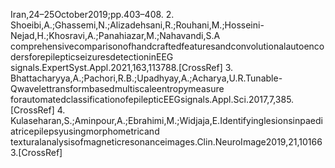 Iran,24–25October2019;pp.403–408.
2. Shoeibi,A.;Ghassemi,N.;Alizadehsani,R.;Rouhani,M.;Hosseini-Nejad,H.;Khosravi,A.;Panahiazar,M.;Nahavandi,S.A
comprehensivecomparisonofhandcraftedfeaturesandconvolutionalautoencodersforepilepticseizuresdetectioninEEG
signals.ExpertSyst.Appl.2021,163,113788.[CrossRef]
3. Bhattacharyya,A.;Pachori,R.B.;Upadhyay,A.;Acharya,U.R.Tunable-Qwavelettransformbasedmultiscaleentropymeasure
forautomatedclassificationofepilepticEEGsignals.Appl.Sci.2017,7,385.[CrossRef]
4. Kulaseharan,S.;Aminpour,A.;Ebrahimi,M.;Widjaja,E.Identifyinglesionsinpaediatricepilepsyusingmorphometricand
texturalanalysisofmagneticresonanceimages.Clin.NeuroImage2019,21,101663.[CrossRef]
